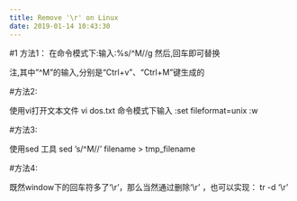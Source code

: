 ```yaml
---
title: Remove '\r' on Linux
date: 2019-01-14 10:43:30
---
```


#1
方法1： 
在命令模式下:输入:%s/^M//g 然后,回车即可替换

注,其中”^M”的输入,分别是“Ctrl+v”、“Ctrl+M”键生成的

#方法2:

使用vi打开文本文件 
vi dos.txt 
命令模式下输入 
:set fileformat=unix 
:w

#方法3:

使用sed 工具 
sed ’s/^M//’ filename > tmp_filename

#方法4:

既然window下的回车符多了‘\r’，那么当然通过删除‘\r’ ，也可以实现： 
tr -d ‘\r’
